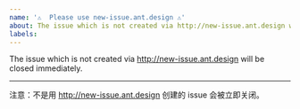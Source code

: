 ```yaml
---
name: '⚠️  Please use new-issue.ant.design ⚠️'
about: The issue which is not created via http://new-issue.ant.design will be closed immediately.
labels:
---
```


The issue which is not created via http://new-issue.ant.design will be closed immediately.

---

注意：不是用 http://new-issue.ant.design 创建的 issue 会被立即关闭。
